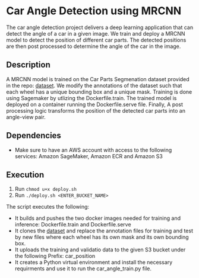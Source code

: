 # Car Angle Detection using MRCNN 

The car angle detection project delivers a deep learning application that can detect the angle of a car in a given image. We train and deploy a MRCNN model to detect the position of different car parts. The detected  positions are then post processed to determine the angle of the car in the image. 

## Description

A MRCNN model is trained on the Car Parts Segmenation dataset provided in the repo: [dataset](https://github.com/dsmlr/Car-Parts-Segmentation.git). We modify the annotations of the dataset such that each wheel has a unique bounding box and a unique mask. Training is done using Sagemaker by utlizing the Dockerfile.train. The trained model is deployed on a container running the Dockerfile.serve file. Finally, A post processing logic transforms the position of the detected car parts into an angle-view pair.  

## Dependencies

* Make sure to have an AWS account with access to the following services: Amazon SageMaker, Amazon ECR and Amazon S3

## Execution

1. Run `chmod u+x deploy.sh`
2. Run `./deploy.sh <ENTER_BUCKET_NAME>`

The script executes the following: 
* It builds and pushes the two docker images needed for training and inference: Dockerfile.train and Dockerfile.serve
* It clones the [dataset](https://github.com/dsmlr/Car-Parts-Segmentation.git) and replace the annotation files for training and test by new files where each wheel has its own mask and its own bounding box.
* It uploads the training and validatio data to the given S3 bucket under the following Prefix: car_position
* It creates a Python virtual environment and install the necessary requirments and use it to run the car_angle_train.py file. 
